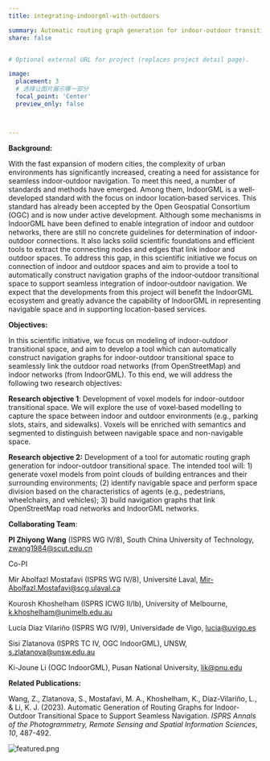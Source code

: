 ```yaml
---
title: integrating-indoorgml-with-outdoors

summary: Automatic routing graph generation for indoor‐outdoor transitional space for seamless navigation This project is funded by ISRPS https://www.isprs.org/society/si/default.aspx
share: false


# Optional external URL for project (replaces project detail page).

image:
  placement: 3
  # 选择让图片展示哪一部分
  focal_point: 'Center'  
  preview_only: false



---
```


**Background:**

With the fast expansion of modern cities, the complexity of urban environments has significantly increased, creating a need for assistance for seamless indoor‐outdoor navigation. To meet this need, a number of standards and methods have emerged. Among them, IndoorGML is a well‐developed standard with the focus on indoor location‐based services. This standard has already been accepted by the Open Geospatial Consortium (OGC) and is now under active development. Although some mechanisms in IndoorGML have been defined to enable integration of indoor and outdoor networks, there are still no concrete guidelines for determination of indoor‐outdoor connections. It also lacks solid scientific foundations and efficient tools to extract the connecting nodes and edges that link indoor and outdoor spaces. To address this gap, in this scientific initiative we focus on connection of indoor and outdoor spaces and aim to provide a tool to automatically construct navigation graphs of the indoor‐outdoor transitional space to support seamless integration of indoor‐outdoor navigation. We expect that the developments from this project will benefit the IndoorGML ecosystem and greatly advance the capability of IndoorGML in representing navigable space and in supporting location-based services.

 

**Objectives:**

In this scientific initiative, we focus on modeling of indoor-outdoor transitional space, and aim to develop a tool which can automatically construct navigation graphs for indoor-outdoor transitional space to seamlessly link the outdoor road networks (from OpenStreetMap) and indoor networks (from IndoorGML). To this end, we will address the following two research objectives: 

**Research objective 1**: Development of voxel models for indoor-outdoor transitional space. We will explore the use of voxel‐based modelling to capture the space between indoor and outdoor environments (e.g., parking slots, stairs, and sidewalks). Voxels will be enriched with semantics and segmented to distinguish between navigable space and non-navigable space.

**Research objective 2:** Development of a tool for automatic routing graph generation for indoor-outdoor transitional space. The intended tool will: 1) generate voxel models from point clouds of building entrances and their surrounding environments; (2) identify navigable space and perform space division based on the characteristics of agents (e.g., pedestrians, wheelchairs, and vehicles); 3) build navigation graphs that link OpenStreetMap road networks and IndoorGML networks. 

 

 **Collaborating Team**:

 

**PI Zhiyong Wang** (ISPRS WG IV/8), South China University of Technology, zwang1984@scut.edu.cn

Co-PI

Mir Abolfazl Mostafavi (ISPRS WG IV/8), Université Laval, Mir-Abolfazl.Mostafavi@scg.ulaval.ca

Kourosh Khoshelham (ISPRS ICWG II/Ib), University of Melbourne, k.khoshelham@unimelb.edu.au

Lucía Díaz Vilariño (ISPRS WG IV/9), Universidade de Vigo, lucia@uvigo.es

Sisi Zlatanova (ISPRS TC IV, OGC IndoorGML), UNSW, s.zlatanova@unsw.edu.au

Ki-Joune Li (OGC IndoorGML), Pusan National University, lik@pnu.edu


**Related Publications:**

 Wang, Z., Zlatanova, S., Mostafavi, M. A., Khoshelham, K., Díaz-Vilariño, L., & Li, K. J. (2023). Automatic Generation of Routing Graphs for Indoor-Outdoor Transitional Space to Support Seamless Navigation. *ISPRS Annals of the Photogrammetry, Remote Sensing and Spatial Information Sciences*, *10*, 487-492.

 ![featured.png](/project_image/isprs.png)